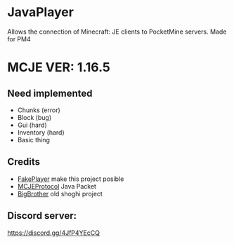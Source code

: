 # JavaPlayer
Allows the connection of Minecraft: JE clients to PocketMine servers. Made for PM4

# MCJE VER: 1.16.5
## Need implemented

- Chunks (error)
- Block (bug)
- Gui (hard)
- Inventory (hard)
- Basic thing

## Credits
- [FakePlayer](https://github.com/Muqsit/FakePlayer) make this project posible
- [MCJEProtocol](https://github.com/GeyserMC/MCProtocolLib) Java Packet
- [BigBrother](https://github.com/shoghicp/BigBrother) old shoghi project
## Discord server: 
https://discord.gg/4JfP4YEcCQ
